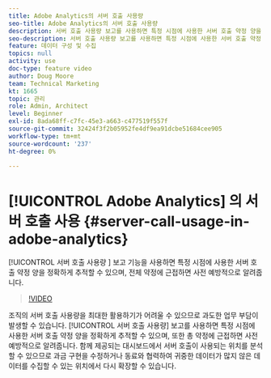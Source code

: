 ```yaml
---
title: Adobe Analytics의 서버 호출 사용량
seo-title: Adobe Analytics의 서버 호출 사용량
description: 서버 호출 사용량 보고를 사용하면 특정 시점에 사용한 서버 호출 약정 양을 정확하게 추적할 수 있으며, 전체 약정에 근접하면 사전 예방적으로 알려줍니다.
seo-description: 서버 호출 사용량 보고를 사용하면 특정 시점에 사용한 서버 호출 약정 양을 정확하게 추적할 수 있으며, 전체 약정에 근접하면 사전 예방적으로 알려줍니다.
feature: 데이터 구성 및 수집
topics: null
activity: use
doc-type: feature video
author: Doug Moore
team: Technical Marketing
kt: 1665
topic: 관리
role: Admin, Architect
level: Beginner
exl-id: 8ada68ff-c7fc-45e3-a663-c477519f557f
source-git-commit: 32424f3f2b05952fe4df9ea91dcbe51684cee905
workflow-type: tm+mt
source-wordcount: '237'
ht-degree: 0%

---
```


# [!UICONTROL Adobe Analytics] 의 서버 호출 사용 {#server-call-usage-in-adobe-analytics}

[!UICONTROL 서버 호출 사용량 ] 보고 기능을 사용하면 특정 시점에 사용한 서버 호출 약정 양을 정확하게 추적할 수 있으며, 전체 약정에 근접하면 사전 예방적으로 알려줍니다.

>[!VIDEO](https://video.tv.adobe.com/v/23137/?quality=12)

조직의 서버 호출 사용량을 최대한 활용하기가 어려울 수 있으므로 과도한 업무 부담이 발생할 수 있습니다. [!UICONTROL 서버 호출 사용량] 보고를 사용하면 특정 시점에 사용한 서버 호출 약정 양을 정확하게 추적할 수 있으며, 또한 총 약정에 근접하면 사전 예방적으로 알려줍니다. 함께 제공되는 대시보드에서 서버 호출이 사용되는 위치를 분석할 수 있으므로 과금 구현을 수정하거나 동료와 협력하여 귀중한 데이터가 많지 않은 데이터를 수집할 수 있는 위치에서 다시 확장할 수 있습니다.
